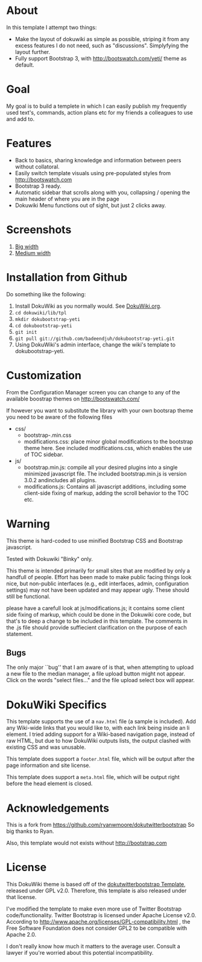 # About

In this template I attempt two things:
 - Make the layout of dokuwiki as simple as possible, striping it from any excess features I do not need, such as "discussions". Simplyfying the layout further.
 - Fully support Bootstrap 3, with http://bootswatch.com/yeti/ theme as default. 

# Goal

My goal is to build a templete in which I can easily publish my frequently used text's, commands, action plans etc for my friends a colleagues to use and add to.

# Features

* Back to basics, sharing knowledge and information between peers without collatoral.
* Easily switch template visuals using pre-populated styles from http://bootswatch.com
* Bootstrap 3 ready.
* Automatic sidebar that scrolls along with you, collapsing / opening the main header of where you are in the page
* Dokuwiki Menu functions out of sight, but just 2 clicks away.

# Screenshots

1. [Big width](https://raw.githubusercontent.com/badeendjuh/dokubootstrap-yeti/master/screenshot_big_width.png)
2. [Medium width](https://raw.githubusercontent.com/badeendjuh/dokubootstrap-yeti/master/screenshot_small_width.png)

# Installation from Github

Do something like the following:

1. Install DokuWiki as you normally would. See
   [DokuWiki.org](https://www.dokuwiki.org).
2. ```cd dokuwiki/lib/tpl```
3. ```mkdir dokubootstrap-yeti```
4. ```cd dokubootstrap-yeti```
5. ```git init```
6. ```git pull git://github.com/badeendjuh/dokubootstrap-yeti.git```
7. Using DokuWiki's admin interface, change the wiki's template to
   dokubootstrap-yeti.

# Customization

From the Configuration Manager screen you can change to any of the available boostrap themes on http://bootswatch.com/

If however you want to substitute the library with your own bootsrap theme you need to be aware of the following files

* css/
    * bootstrap-<theme>.min.css
    * modifications.css: place minor global modifications to the
      bootstrap theme here. See included modifications.css, which enables the use of TOC sidebar. 
* js/
    * bootstrap.min.js: compile all your desired plugins into a single
      minimized javascript file. The included bootstrap.min.js is version 3.0.2 andincludes all
      plugins.
	* modifications.js: Contains all javascript additions, including some client-side fixing of markup, adding the scroll behavior to the TOC etc. 


# Warning

This theme is hard-coded to use minified Bootstrap CSS and Bootstrap javascript. 

Tested with Dokuwiki "Binky" only.

This theme is intended primarily for small sites that are modified by only a handfull of people. Effort has been made to make public facing things look nice, but non-public interfaces (e.g., edit interfaces, admin, configuration settings) may not have been updated and may appear ugly. These should still be functional.

please have a carefull look at js/modifications.js; it contains some client side fixing of markup, which could be done in the Dokuwiki core code, but that's to deep a change to be included in this template. The comments in the .js file should provide suffiecient clarification on the purpose of each statement.

##  Bugs

The only major ``bug'' that I am aware of is that, when attempting to upload a
new file to the median manager, a file upload button might not appear.  Click on
the words "select files..." and the file upload select box will appear.


# DokuWiki Specifics

This template supports the use of a ```nav.html``` file (a sample is included).
Add any Wiki-wide links that you would like to, with each link being inside an
li element. I tried adding support for a Wiki-based navigation page, instead of
raw HTML, but due to how DokuWiki outputs lists, the output clashed with
existing CSS and was unusable.

This template does support a ```footer.html``` file, which will be output after
the page information and site license.

This template does support a ```meta.html``` file, which will be output right
before the head element is closed.

# Acknowledgements

This is a fork from https://github.com/ryanwmoore/dokutwitterbootstrap
So big thanks to Ryan.

Also, this template would not exists without http://bootstrap.com

# License

This DokuWiki theme is based off of the [dokutwitterbootstrap Template](https://github.com/ryanwmoore/dokutwitterbootstrap), released
under GPL v2.0. Therefore, this template is also released under that license.

I've modified the template to make even more  use of Twitter Bootstrap
code/functionality. Twitter Bootstrap is licensed under Apache License v2.0.
According to http://www.apache.org/licenses/GPL-compatibility.html , the Free
Software Foundation does not consider GPL2 to be compatible with Apache 2.0. 

I don't really know how much it matters to the average user. Consult a lawyer if you're worried about this potential incompatibility. 


